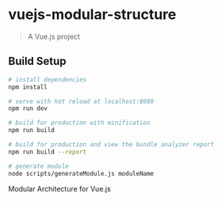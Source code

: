 # vuejs-modular-structure

> A Vue.js project

## Build Setup

``` bash
# install dependencies
npm install

# serve with hot reload at localhost:8080
npm run dev

# build for production with minification
npm run build

# build for production and view the bundle analyzer report
npm run build --report

# generate module
node scripts/generateModule.js moduleName

```

Modular Architecture for Vue.js

